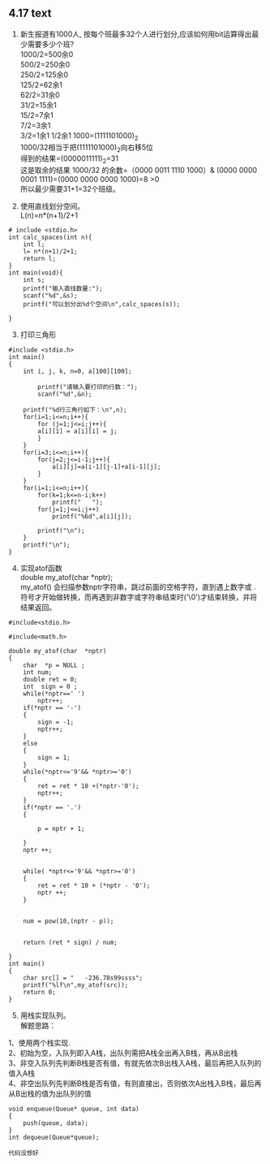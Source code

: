 ## 4.17 text
1. 新生报道有1000人, 按每个班最多32个人进行划分,应该如何用bit运算得出最少需要多少个班?  
1000/2=500余0  
500/2=250余0  
250/2=125余0  
125/2=62余1  
62/2=31余0  
31/2=15余1  
15/2=7余1  
7/2=3余1  
3/2=1余1
1/2余1
1000=(1111101000)<sub>2</sub>  
1000/32相当于把(1111101000)<sub>2</sub>向右移5位  
得到的结果=(0000011111)<sub>2</sub>=31  
这是取余的结果
1000/32 的余数=（0000 0011 1110 1000）& (0000 0000 0001 1111)=(0000 0000 0000 1000)=8 >0  
所以最少需要31+1=32个班级。  

2. 使用直线划分空间。  
L(n)=n*(n+1)/2+1  

```
# include <stdio.h>
int calc_spaces(int n){
    int l;
    l= n*(n+1)/2+1;
    return l;
}
int main(void){
    int s;
    printf("输入直线数量:");
    scanf("%d",&s);
    printf("可以划分出%d个空间\n",calc_spaces(s));
    
}

```
3. 打印三角形  
```
#include <stdio.h>
int main()
{
    int i, j, k, n=0, a[100][100];
  
        printf("请输入要打印的行数：");
        scanf("%d",&n);
    
    printf("%d行三角行如下：\n",n);
    for(i=1;i<=n;i++){
        for (j=1;j<=i;j++){
        a[i][1] = a[i][i] = j;
        }
    }
    for(i=3;i<=n;i++){
        for(j=2;j<=i-1;j++){
            a[i][j]=a[i-1][j-1]+a[i-1][j];
        }
    }
    for(i=1;i<=n;i++){
        for(k=1;k<=n-i;k++)
            printf("   ");
        for(j=1;j<=i;j++)
            printf("%6d",a[i][j]);
        
        printf("\n");
    }
    printf("\n");
}
```
4. 实现atof函数  
double my_atof(char *nptr);  
my_atof() 会扫描参数nptr字符串，跳过前面的空格字符，直到遇上数字或 . 符号才开始做转换，而再遇到非数字或字符串结束时('\0')才结束转换，并将结果返回。  

```
#include<stdio.h>

#include<math.h>

double my_atof(char  *nptr)
{
    char  *p = NULL ;
    int num;
    double ret = 0;
    int  sign = 0 ;
    while(*nptr==' ')
        nptr++;
    if(*nptr == '-')
    {
        sign = -1;
        nptr++;
    }
    else
    {
        sign = 1;
    }
    while(*nptr<='9'&& *nptr>='0')
    {
        ret = ret * 10 +(*nptr-'0');
        nptr++;
    }
    if(*nptr == '.')
    {
        
        p = nptr + 1;
       
    }
    nptr ++;
    
    
    while( *nptr<='9'&& *nptr>='0')
    {
        ret = ret * 10 + (*nptr - '0');
        nptr ++;
    }
    
    
    num = pow(10,(nptr - p));
    
    
    return (ret * sign) / num;
    
}
int main()
{
    char src[] = "   -236.78s99ssss";
    printf("%lf\n",my_atof(src));
    return 0;
}
```

5. 用栈实现队列。  
 解题思路：  

1、使用两个栈实现.  
2、初始为空，入队列即入A栈，出队列需把A栈全出再入B栈，再从B出栈  
3、非空入队列先判断B栈是否有值，有就先依次B出栈入A栈，最后再把入队列的值入A栈  
4、非空出队列先判断B栈是否有值，有则直接出，否则依次A出栈入B栈，最后再从B出栈的值为出队列的值  
```
void enqueue(Queue* queue, int data)
{
    push(queue, data);
}
int dequeue(Queue*queue);

代码没想好
```


